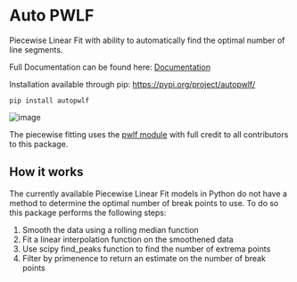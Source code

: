 # Auto PWLF
Piecewise Linear Fit with ability to automatically find the optimal number of line segments.

Full Documentation can be found here: [Documentation](https://autopwlf.readthedocs.io/en/latest/#)


Installation available through pip: https://pypi.org/project/autopwlf/
```
pip install autopwlf
```

![image](https://github.com/user-attachments/assets/aac67188-37ad-4e89-8eca-160d67e6c7d9)


The piecewise fitting uses the [pwlf module](https://github.com/cjekel/piecewise_linear_fit_py) with full credit to all contributors to this package.

## How it works
The currently available Piecewise Linear Fit models in Python do not have a method to determine the optimal number of break points to use. To do so this package performs the following steps:

1. Smooth the data using a rolling median function
2. Fit a linear interpolation function on the smoothened data
3. Use scipy find_peaks function to find the number of extrema points
4. Filter by primenence to return an estimate on the number of break points


